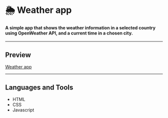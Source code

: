 # 🌦️ Weather app
#### A simple app that shows the weather information in a selected country using OpenWeather API, and a current time in a chosen city.

___

## Preview
[Weather app](https://galiiaaau.github.io/Galiiaaau.github.io-weather-app/)
___

## Languages and Tools
* HTML
* CSS
* Javascript
